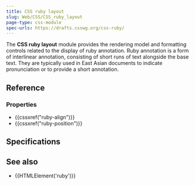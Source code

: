 ```yaml
---
title: CSS ruby layout
slug: Web/CSS/CSS_ruby_layout
page-type: css-module
spec-urls: https://drafts.csswg.org/css-ruby/
---
```




The **CSS ruby layout** module provides the rendering model and formatting controls related to the display of ruby annotation. Ruby annotation is a form of interlinear annotation, consisting of short runs of text alongside the base text. They are typically used in East Asian documents to indicate pronunciation or to provide a short annotation.

## Reference

### Properties

- {{cssxref("ruby-align")}}
- {{cssxref("ruby-position")}}

## Specifications



## See also

- {{HTMLElement('ruby')}}
